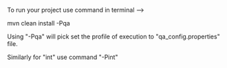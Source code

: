 To run your project use command in terminal -->

mvn clean install -Pqa

Using "-Pqa" will pick set the profile of execution to "qa_config.properties" file.

Similarly for "int" use command "-Pint"